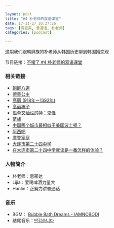 ```yaml
---

layout: post
title: "#4 朴老师的双语课堂"
date: 17-11-27 20:27:26
tags: [有嘉宾, 普通话, 朴老师]
categories: [podcast]

---
```


这期我们跟朝鲜族的朴老师从韩国历史聊到韩国婚恋观

节目链接：[不摆了 #4 朴老师的双语课堂](http://music.163.com/#/program?id=1366540232)

### 相关链接

- [朝鲜八道](https://zh.wikipedia.org/wiki/%E6%9C%9D%E9%AE%AE%E5%85%AB%E9%81%93)
- [德善公主](https://zh.wikipedia.org/wiki/%E5%96%84%E5%BE%B7%E5%A5%B3%E7%8E%8B)
- [高丽 (918年－1392年)](https://zh.wikipedia.org/wiki/%E9%AB%98%E9%BA%97_(918%E5%B9%B4%EF%BC%8D1392%E5%B9%B4))
- [高丽棒子](https://zh.wikipedia.org/wiki/%E9%AB%98%E9%BA%97%E6%A3%92%E5%AD%90)
- [孤单又灿烂的神：鬼怪](https://movie.douban.com/subject/26761935/)
- [苗族](https://zh.wikipedia.org/wiki/%E8%8B%97%E6%97%8F)
- [中国哪个城市最相似于美国波士顿？](https://www.zhihu.com/question/19875665)
- [阿西吧](http://www.baike.com/wiki/%E9%98%BF%E8%A5%BF%E5%90%A7)
- [摩登家庭](https://movie.douban.com/subject/3754382/)
- [大连市第二十四中学](https://zh.wikipedia.org/wiki/%E5%A4%A7%E8%BF%9E%E5%B8%82%E7%AC%AC%E4%BA%8C%E5%8D%81%E5%9B%9B%E4%B8%AD%E5%AD%A6)
- [在大连市第二十四中学就读是一番怎样的体验？](https://www.zhihu.com/question/27963266)

### 人物简介

- 朴老师：思密达
- Lijia：爱喝啤酒力量大
- Hanlin：正努力讲普通话

### 音乐

- BGM： [Bubble Bath Dreams - IAMNOBODI](http://music.163.com/#/song?id=27708107)
- 结尾音乐：[반갑습니다](https://y.qq.com/n/yqq/song/0013BTHo41LVom.html)

